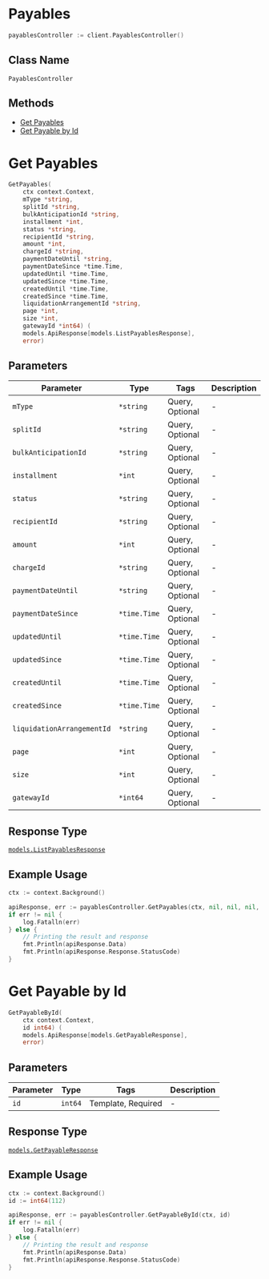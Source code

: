 # Payables

```go
payablesController := client.PayablesController()
```

## Class Name

`PayablesController`

## Methods

* [Get Payables](../../doc/controllers/payables.md#get-payables)
* [Get Payable by Id](../../doc/controllers/payables.md#get-payable-by-id)


# Get Payables

```go
GetPayables(
    ctx context.Context,
    mType *string,
    splitId *string,
    bulkAnticipationId *string,
    installment *int,
    status *string,
    recipientId *string,
    amount *int,
    chargeId *string,
    paymentDateUntil *string,
    paymentDateSince *time.Time,
    updatedUntil *time.Time,
    updatedSince *time.Time,
    createdUntil *time.Time,
    createdSince *time.Time,
    liquidationArrangementId *string,
    page *int,
    size *int,
    gatewayId *int64) (
    models.ApiResponse[models.ListPayablesResponse],
    error)
```

## Parameters

| Parameter | Type | Tags | Description |
|  --- | --- | --- | --- |
| `mType` | `*string` | Query, Optional | - |
| `splitId` | `*string` | Query, Optional | - |
| `bulkAnticipationId` | `*string` | Query, Optional | - |
| `installment` | `*int` | Query, Optional | - |
| `status` | `*string` | Query, Optional | - |
| `recipientId` | `*string` | Query, Optional | - |
| `amount` | `*int` | Query, Optional | - |
| `chargeId` | `*string` | Query, Optional | - |
| `paymentDateUntil` | `*string` | Query, Optional | - |
| `paymentDateSince` | `*time.Time` | Query, Optional | - |
| `updatedUntil` | `*time.Time` | Query, Optional | - |
| `updatedSince` | `*time.Time` | Query, Optional | - |
| `createdUntil` | `*time.Time` | Query, Optional | - |
| `createdSince` | `*time.Time` | Query, Optional | - |
| `liquidationArrangementId` | `*string` | Query, Optional | - |
| `page` | `*int` | Query, Optional | - |
| `size` | `*int` | Query, Optional | - |
| `gatewayId` | `*int64` | Query, Optional | - |

## Response Type

[`models.ListPayablesResponse`](../../doc/models/list-payables-response.md)

## Example Usage

```go
ctx := context.Background()

apiResponse, err := payablesController.GetPayables(ctx, nil, nil, nil, nil, nil, nil, nil, nil, nil, nil, nil, nil, nil, nil, nil, nil, nil, nil)
if err != nil {
    log.Fatalln(err)
} else {
    // Printing the result and response
    fmt.Println(apiResponse.Data)
    fmt.Println(apiResponse.Response.StatusCode)
}
```


# Get Payable by Id

```go
GetPayableById(
    ctx context.Context,
    id int64) (
    models.ApiResponse[models.GetPayableResponse],
    error)
```

## Parameters

| Parameter | Type | Tags | Description |
|  --- | --- | --- | --- |
| `id` | `int64` | Template, Required | - |

## Response Type

[`models.GetPayableResponse`](../../doc/models/get-payable-response.md)

## Example Usage

```go
ctx := context.Background()
id := int64(112)

apiResponse, err := payablesController.GetPayableById(ctx, id)
if err != nil {
    log.Fatalln(err)
} else {
    // Printing the result and response
    fmt.Println(apiResponse.Data)
    fmt.Println(apiResponse.Response.StatusCode)
}
```

